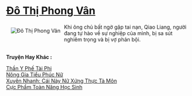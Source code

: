 <a href="https://truyenwiki.net/do-thi-phong-van.36469/" title="Đô Thị Phong Vân"><h1>Đô Thị Phong Vân</h1></a><div style="display:table"><img align="right" style="float: left; padding: 10px;" src="https://truyenwiki.net/a/img/str/src/36469.jpg" alt="Đô Thị Phong Vân">Khi ông chủ bất ngờ gặp tai nạn, Qiao Liang, người đang tự hào về sự nghiệp của mình, bị sa sút nghiêm trọng và bị vợ phản bội.</div><p><br><b>Truyện Hay Khác :</b></p><a href="https://truyenwiki.net/than-y-phe-tai-phi.41141/" alt="Thần Y Phế Tài Phi">Thần Y Phế Tài Phi</a><br/><a href="https://github.com/nownovels/wikidich/tree/master/truyenhay/35434" alt="Nông Gia Tiểu Phúc Nữ">Nông Gia Tiểu Phúc Nữ</a><br/><a href="https://sangtacviet.wordpress.com/2020/10/22/xuyen-nhanh-cai-nay-nu-xung-thuc-ta-mon/" alt="Xuyên Nhanh: Cái Này Nữ Xứng Thực Tà Môn">Xuyên Nhanh: Cái Này Nữ Xứng Thực Tà Môn</a><br/><a href="https://sangtacviet.wordpress.com/2020/10/22/cuc-pham-toan-nang-hoc-sinh/" alt="Cực Phẩm Toàn Năng Học Sinh">Cực Phẩm Toàn Năng Học Sinh</a><br/>